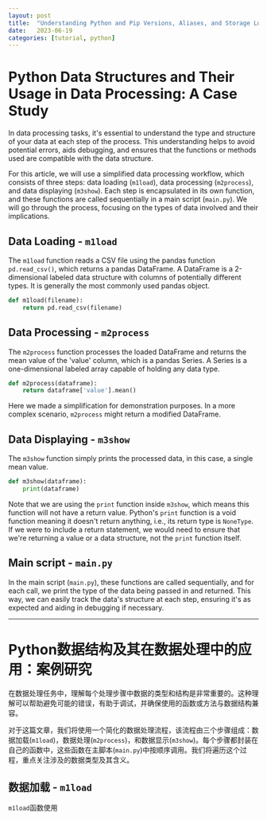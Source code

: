 ```yaml
---
layout: post
title:  "Understanding Python and Pip Versions, Aliases, and Storage Locations"
date:   2023-06-19
categories: [tutorial, python]
---
```


# Python Data Structures and Their Usage in Data Processing: A Case Study

In data processing tasks, it's essential to understand the type and structure of your data at each step of the process. This understanding helps to avoid potential errors, aids debugging, and ensures that the functions or methods used are compatible with the data structure.

For this article, we will use a simplified data processing workflow, which consists of three steps: data loading (`m1load`), data processing (`m2process`), and data displaying (`m3show`). Each step is encapsulated in its own function, and these functions are called sequentially in a main script (`main.py`). We will go through the process, focusing on the types of data involved and their implications.

## Data Loading - `m1load`

The `m1load` function reads a CSV file using the pandas function `pd.read_csv()`, which returns a pandas DataFrame. A DataFrame is a 2-dimensional labeled data structure with columns of potentially different types. It is generally the most commonly used pandas object. 

```python
def m1load(filename):
    return pd.read_csv(filename)
```

## Data Processing - `m2process`

The `m2process` function processes the loaded DataFrame and returns the mean value of the 'value' column, which is a pandas Series. A Series is a one-dimensional labeled array capable of holding any data type. 

```python
def m2process(dataframe):
    return dataframe['value'].mean()
```

Here we made a simplification for demonstration purposes. In a more complex scenario, `m2process` might return a modified DataFrame.

## Data Displaying - `m3show`

The `m3show` function simply prints the processed data, in this case, a single mean value.

```python
def m3show(dataframe):
    print(dataframe)
```

Note that we are using the `print` function inside `m3show`, which means this function will not have a return value. Python's `print` function is a void function meaning it doesn't return anything, i.e., its return type is `NoneType`. If we were to include a return statement, we would need to ensure that we're returning a value or a data structure, not the `print` function itself.

## Main script - `main.py`

In the main script (`main.py`), these functions are called sequentially, and for each call, we print the type of the data being passed in and returned. This way, we can easily track the data's structure at each step, ensuring it's as expected and aiding in debugging if necessary.

---

# Python数据结构及其在数据处理中的应用：案例研究

在数据处理任务中，理解每个处理步骤中数据的类型和结构是非常重要的。这种理解可以帮助避免可能的错误，有助于调试，并确保使用的函数或方法与数据结构兼容。

对于这篇文章，我们将使用一个简化的数据处理流程，该流程由三个步骤组成：数据加载(`m1load`)，数据处理(`m2process`)，和数据显示(`m3show`)。每个步骤都封装在自己的函数中，这些函数在主脚本(`main.py`)中按顺序调用。我们将遍历这个过程，重点关注涉及的数据类型及其含义。

## 数据加载 - `m1load`

`m1load`函数使用